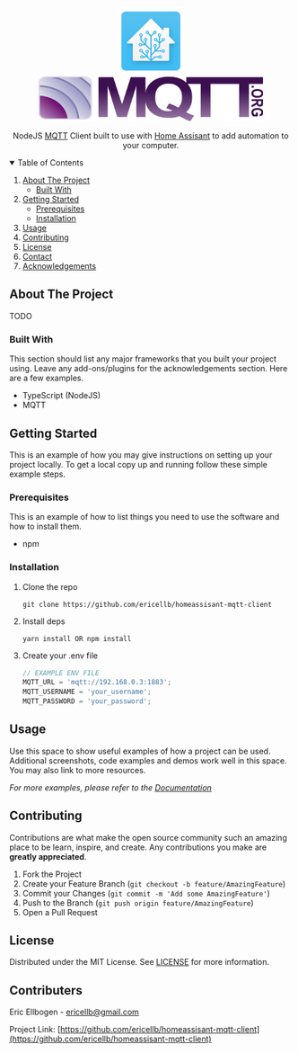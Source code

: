 <!-- PROJECT LOGO -->
<p align="center">
  <a href="https://github.com/ericellb/homeassisant-mqtt-client">
    <img src="images/home_assistant.png" alt="Logo" width="120" height="120">
  </a>
  </br>
  <a href="https://github.com/ericellb/homeassisant-mqtt-client">
    <img src="images/mqtt.png" alt="Logo" width="400" height="80">
  </a>
  <p align="center">
    NodeJS <a href="https://mqtt.org/">MQTT</a> Client built to use with <a href="https://www.home-assistant.io/">Home Assisant</a> to add automation to your computer.
  </p>
</p>

<!-- TABLE OF CONTENTS -->
<details open="open">
  <summary>Table of Contents</summary>
  <ol>
    <li>
      <a href="#about-the-project">About The Project</a>
      <ul>
        <li><a href="#built-with">Built With</a></li>
      </ul>
    </li>
    <li>
      <a href="#getting-started">Getting Started</a>
      <ul>
        <li><a href="#prerequisites">Prerequisites</a></li>
        <li><a href="#installation">Installation</a></li>
      </ul>
    </li>
    <li><a href="#usage">Usage</a></li>
    <li><a href="#contributing">Contributing</a></li>
    <li><a href="#license">License</a></li>
    <li><a href="#contact">Contact</a></li>
    <li><a href="#acknowledgements">Acknowledgements</a></li>
  </ol>
</details>

<!-- ABOUT THE PROJECT -->

## About The Project

TODO

### Built With

This section should list any major frameworks that you built your project using. Leave any add-ons/plugins for the acknowledgements section. Here are a few examples.

- TypeScript (NodeJS)
- MQTT

<!-- GETTING STARTED -->

## Getting Started

This is an example of how you may give instructions on setting up your project locally.
To get a local copy up and running follow these simple example steps.

### Prerequisites

This is an example of how to list things you need to use the software and how to install them.

- npm

### Installation

1. Clone the repo

   ```
   git clone https://github.com/ericellb/homeassisant-mqtt-client
   ```

2. Install deps
   ```
   yarn install OR npm install
   ```
3. Create your .env file
   ```ts
   // EXAMPLE ENV FILE
   MQTT_URL = 'mqtt://192.168.0.3:1883';
   MQTT_USERNAME = 'your_username';
   MQTT_PASSWORD = 'your_password';
   ```

## Usage

Use this space to show useful examples of how a project can be used. Additional screenshots, code examples and demos work well in this space. You may also link to more resources.

_For more examples, please refer to the [Documentation](https://example.com)_

## Contributing

Contributions are what make the open source community such an amazing place to be learn, inspire, and create. Any contributions you make are **greatly appreciated**.

1. Fork the Project
2. Create your Feature Branch (`git checkout -b feature/AmazingFeature`)
3. Commit your Changes (`git commit -m 'Add some AmazingFeature'`)
4. Push to the Branch (`git push origin feature/AmazingFeature`)
5. Open a Pull Request

<!-- LICENSE -->

## License

Distributed under the MIT License. See [LICENSE](https://github.com/ericellb/homeassisant-mqtt-client/blob/master/LICENSE) for more information.

<!-- CONTACT -->

## Contributers

Eric Ellbogen - ericellb@gmail.com

Project Link: [https://github.com/ericellb/homeassisant-mqtt-client](https://github.com/ericellb/homeassisant-mqtt-client)
